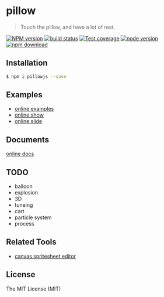 # pillow

> Touch the pillow, and have a lot of rest.

[![NPM version][npm-image]][npm-url]
[![build status][travis-image]][travis-url]
[![Test coverage][coveralls-image]][coveralls-url]
[![node version][node-image]][node-url]
[![npm download][download-image]][download-url]

[npm-image]: https://img.shields.io/npm/v/pillowjs.svg?style=flat-square
[npm-url]: https://npmjs.org/package/pillowjs
[travis-image]: https://img.shields.io/travis/pillowjs/pillow.svg?style=flat-square
[travis-url]: https://travis-ci.org/pillowjs/pillow
[coveralls-image]: https://img.shields.io/coveralls/pillowjs/pillow.svg?style=flat-square
[coveralls-url]: https://coveralls.io/r/pillowjs/pillow?branch=master
[node-image]: https://img.shields.io/badge/node.js-%3E=_6-green.svg?style=flat-square
[node-url]: http://nodejs.org/download/
[download-image]: https://img.shields.io/npm/dm/pillowjs.svg?style=flat-square
[download-url]: https://npmjs.org/package/pillowjs

## Installation

``` bash
$ npm i pillowjs --save
```

## Examples

- [online examples](//pillowjs.github.io/pillow)
- [online show](//pillowjs.github.io/pillow/show.htm)
- [online slide](//pillowjs.github.io/slide/archives/pillow/)

## Documents

[online docs](//pillowjs.github.io/pillow/docs)

## TODO

- balloon
- explosion
- 3D
- tuneing
- cart
- particle system
- process

## Related Tools

- [canvas spritesheet editor](//github.com/pillowjs/XSpriteEditor)

## License

The MIT License (MIT)
